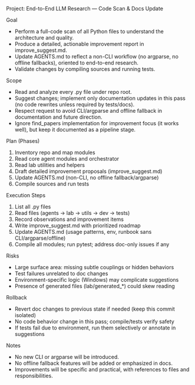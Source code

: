 Project: End-to-End LLM Research — Code Scan & Docs Update

Goal
- Perform a full-code scan of all Python files to understand the architecture and quality.
- Produce a detailed, actionable improvement report in improve_suggest.md.
- Update AGENTS.md to reflect a non-CLI workflow (no argparse, no offline fallbacks), oriented to end-to-end research.
- Validate changes by compiling sources and running tests.

Scope
- Read and analyze every .py file under repo root.
- Suggest changes; implement only documentation updates in this pass (no code rewrites unless required by tests/docs).
- Respect request to avoid CLI/argparse and offline fallback in documentation and future direction.
- Ignore find_papers implementation for improvement focus (it works well), but keep it documented as a pipeline stage.

Plan (Phases)
1) Inventory repo and map modules
2) Read core agent modules and orchestrator
3) Read lab utilities and helpers
4) Draft detailed improvement proposals (improve_suggest.md)
5) Update AGENTS.md (non-CLI, no offline fallback/argparse)
6) Compile sources and run tests

Execution Steps
1. List all .py files
2. Read files (agents → lab → utils → dev → tests)
3. Record observations and improvement items
4. Write improve_suggest.md with prioritized roadmap
5. Update AGENTS.md (usage patterns, env, runbook sans CLI/argparse/offline)
6. Compile all modules; run pytest; address doc-only issues if any

Risks
- Large surface area: missing subtle couplings or hidden behaviors
- Test failures unrelated to doc changes
- Environment-specific logic (Windows) may complicate suggestions
- Presence of generated files (lab/generated_*) could skew reading

Rollback
- Revert doc changes to previous state if needed (keep this commit isolated)
- No code behavior change in this pass; compile/tests verify safety
- If tests fail due to environment, run them selectively or annotate in suggestions

Notes
- No new CLI or argparse will be introduced.
- No offline fallback features will be added or emphasized in docs.
- Improvements will be specific and practical, with references to files and responsibilities.

